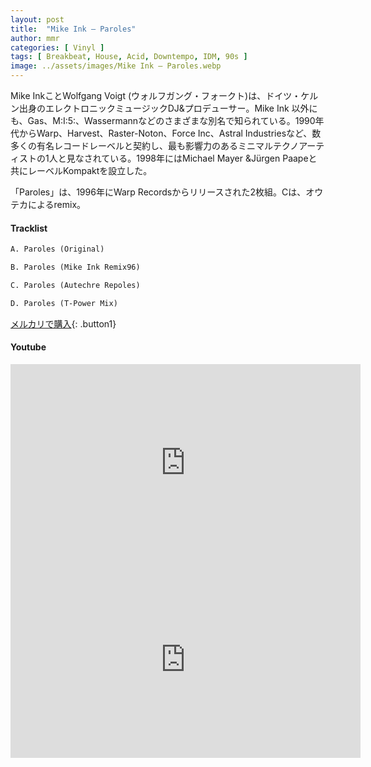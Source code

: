 ```yaml
---
layout: post
title:  "Mike Ink – Paroles"
author: mmr
categories: [ Vinyl ]
tags: [ Breakbeat, House, Acid, Downtempo, IDM, 90s ]
image: ../assets/images/Mike Ink – Paroles.webp
---
```


Mike InkことWolfgang Voigt (ウォルフガング・フォークト)は、ドイツ・ケルン出身のエレクトロニックミュージックDJ&プロデューサー。Mike Ink 以外にも、Gas、M:I:5:、Wassermannなどのさまざまな別名で知られている。1990年代からWarp、Harvest、Raster-Noton、Force Inc、Astral Industriesなど、数多くの有名レコードレーベルと契約し、最も影響力のあるミニマルテクノアーティストの1人と見なされている。1998年にはMichael Mayer &Jürgen Paapeと共にレーベルKompaktを設立した。

「Paroles」は、1996年にWarp Recordsからリリースされた2枚組。Cは、オウテカによるremix。

#### Tracklist
```md
A. Paroles (Original)

B. Paroles (Mike Ink Remix96)

C. Paroles (Autechre Repoles)

D. Paroles (T-Power Mix)
```

[メルカリで購入](https://jp.mercari.com/item/m88490100026?afid=6142608987){: .button1}

#### Youtube
<iframe width="560" height="315" src="https://www.youtube.com/embed/fJhRo5K4iKg?si=MDAzKT8aHl6yGIZg" title="YouTube video player" frameborder="0" allow="accelerometer; autoplay; clipboard-write; encrypted-media; gyroscope; picture-in-picture; web-share" referrerpolicy="strict-origin-when-cross-origin" allowfullscreen></iframe>

<iframe width="560" height="315" src="https://www.youtube.com/embed/SnlkebRUuf0?si=OdnjI_HnB_gRfT9n" title="YouTube video player" frameborder="0" allow="accelerometer; autoplay; clipboard-write; encrypted-media; gyroscope; picture-in-picture; web-share" referrerpolicy="strict-origin-when-cross-origin" allowfullscreen></iframe>